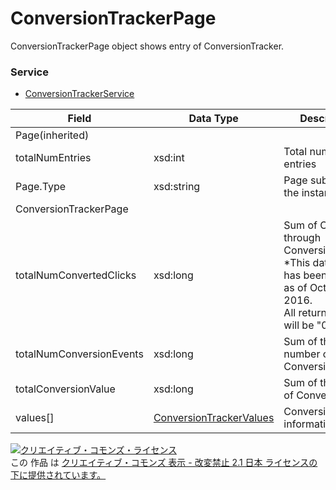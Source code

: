 # ConversionTrackerPage
ConversionTrackerPage object shows entry of ConversionTracker.
### Service
+ [ConversionTrackerService](../services/ConversionTrackerService.md)

| Field | Data Type | Description | 
|---|---|---|
| Page(inherited)|||
| totalNumEntries| xsd:int| Total number of entries |
| Page.Type| xsd:string| Page subtypefor the instance |
| ConversionTrackerPage|||
| totalNumConvertedClicks| xsd:long| Sum of Click through Conversion. <br>*This data item has been disabled as of October 26, 2016.<br>All return values will be "0" (zero).|
| totalNumConversionEvents| xsd:long| Sum of the number of Conversion event |
| totalConversionValue| xsd:long| Sum of the value of Conversion |
| values[]| <a href="./ConversionTrackerValues.md">ConversionTrackerValues</a>| ConversionTracker information |
<a rel="license" href="http://creativecommons.org/licenses/by-nd/2.1/jp/"><img alt="クリエイティブ・コモンズ・ライセンス" style="border-width:0" src="https://i.creativecommons.org/l/by-nd/2.1/jp/88x31.png" /></a><br />この 作品 は <a rel="license" href="http://creativecommons.org/licenses/by-nd/2.1/jp/">クリエイティブ・コモンズ 表示 - 改変禁止 2.1 日本 ライセンスの下に提供されています。</a>
